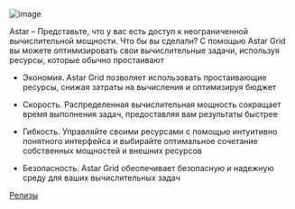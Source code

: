 ![image](https://github.com/user-attachments/assets/bfd096b3-f65a-492b-b3b0-e2bb26136a27)
<br/>

Astar – Представьте, что у вас есть доступ к неограниченной вычислительной мощности.
Что бы вы сделали?
С помощью Astar Grid вы можете оптимизировать свои вычислительные задачи, используя ресурсы, которые обычно простаивают

- Экономия. Astar Grid позволяет использовать простаивающие ресурсы, снижая затраты на вычисления и оптимизируя бюджет

- Скорость. Распределенная вычислительная мощность сокращает время выполнения задач, предоставляя вам результаты быстрее

- Гибкость. Управляйте своими ресурсами с помощью интуитивно понятного интерфейса и выбирайте оптимальное сочетание собственных мощностей и внешних ресурсов

- Безопасность. Astar Grid обеспечивает безопасную и надежную среду для ваших вычислительных задач

[Релизы](https://detulie.space/AStarGrid/reliases/)
